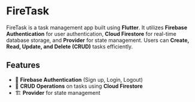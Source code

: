 # FireTask

FireTask is a task management app built using **Flutter**. It utilizes **Firebase Authentication** for user authentication, **Cloud Firestore** for real-time database storage, and **Provider** for state management. Users can **Create, Read, Update, and Delete (CRUD)** tasks efficiently.

## Features

- 🔐 **Firebase Authentication** (Sign up, Login, Logout)
- 📂 **CRUD Operations** on tasks using **Cloud Firestore**
- 🏗 **Provider** for state management
